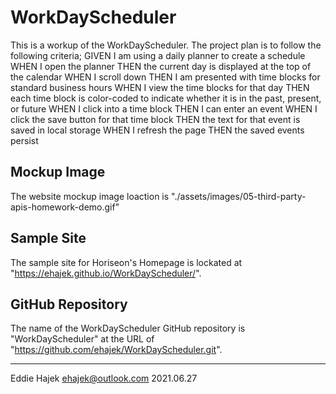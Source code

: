 # WorkDayScheduler

This is a workup of the WorkDayScheduler. 
The project plan is to follow the following criteria; 
GIVEN I am using a daily planner to create a schedule
WHEN I open the planner
THEN the current day is displayed at the top of the calendar
WHEN I scroll down
THEN I am presented with time blocks for standard business hours
WHEN I view the time blocks for that day
THEN each time block is color-coded to indicate whether it is in the past, present, or future
WHEN I click into a time block
THEN I can enter an event
WHEN I click the save button for that time block
THEN the text for that event is saved in local storage
WHEN I refresh the page
THEN the saved events persist

## Mockup Image

The website mockup image loaction is "./assets/images/05-third-party-apis-homework-demo.gif" 


## Sample Site

The sample site for Horiseon's Homepage is lockated at "https://ehajek.github.io/WorkDayScheduler/". 

## GitHub Repository 

The name of the WorkDayScheduler GitHub repository is "WorkDayScheduler" at the URL of "https://github.com/ehajek/WorkDayScheduler.git". 

--- 

Eddie Hajek 
ehajek@outlook.com 
2021.06.27